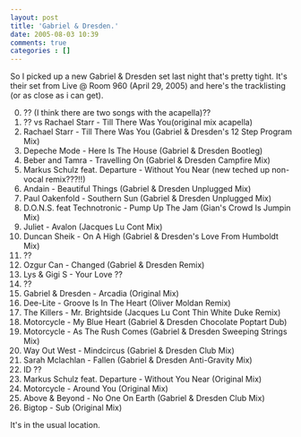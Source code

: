 ```yaml
---
layout: post
title: 'Gabriel & Dresden.'
date: 2005-08-03 10:39
comments: true
categories : []
---  
```


So I picked up a new Gabriel & Dresden set last night that's pretty tight. It's their set from Live @ Room 960 (April 29, 2005) and here's the tracklisting (or as close as i can get).

00. ?? (I think there are two songs with the acapella)??
01. ?? vs Rachael Starr - Till There Was You(original mix acapella)
02. Rachael Starr - Till There Was You (Gabriel & Dresden's 12 Step Program Mix)
03. Depeche Mode - Here Is The House (Gabriel & Dresden Bootleg)
04. Beber and Tamra - Travelling On (Gabriel & Dresden Campfire Mix)
05. Markus Schulz feat. Departure - Without You Near (new teched up non-vocal remix???!!)
06. Andain - Beautiful Things (Gabriel & Dresden Unplugged Mix)
07. Paul Oakenfold - Southern Sun (Gabriel & Dresden Unplugged Mix)
08. D.O.N.S. feat Technotronic - Pump Up The Jam (Gian's Crowd Is Jumpin Mix)
09. Juliet - Avalon (Jacques Lu Cont Mix)
10. Duncan Sheik - On A High (Gabriel & Dresden's Love From Humboldt Mix)
11. ??
12. Ozgur Can - Changed (Gabriel & Dresden Remix)
13. Lys & Gigi S - Your Love ??
14. ??
15. Gabriel & Dresden - Arcadia (Original Mix)
16. Dee-Lite - Groove Is In The Heart (Oliver Moldan Remix)
17. The Killers - Mr. Brightside (Jacques Lu Cont Thin White Duke Remix)
18. Motorcycle - My Blue Heart (Gabriel & Dresden Chocolate Poptart Dub)
19. Motorcycle - As The Rush Comes (Gabriel & Dresden Sweeping Strings Mix)
20. Way Out West - Mindcircus (Gabriel & Dresden Club Mix)
21. Sarah Mclachlan - Fallen (Gabriel & Dresden Anti-Gravity Mix)
22. ID ??
23. Markus Schulz feat. Departure - Without You Near (Original Mix)
24. Motorcycle - Around You (Original Mix)
25. Above & Beyond - No One On Earth (Gabriel & Dresden Club Mix)
26. Bigtop - Sub (Original Mix)

It's in the usual location.



